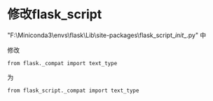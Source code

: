 # 修改flask_script

"F:\Miniconda3\envs\flask\Lib\site-packages\flask_script\__init__.py" 中

修改

`from flask._compat import text_type`

为

`from flask_script._compat import text_type`